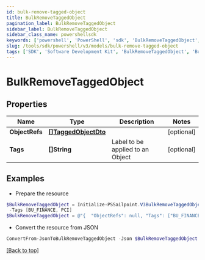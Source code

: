 ```yaml
---
id: bulk-remove-tagged-object
title: BulkRemoveTaggedObject
pagination_label: BulkRemoveTaggedObject
sidebar_label: BulkRemoveTaggedObject
sidebar_class_name: powershellsdk
keywords: ['powershell', 'PowerShell', 'sdk', 'BulkRemoveTaggedObject', 'BulkRemoveTaggedObject'] 
slug: /tools/sdk/powershell/v3/models/bulk-remove-tagged-object
tags: ['SDK', 'Software Development Kit', 'BulkRemoveTaggedObject', 'BulkRemoveTaggedObject']
---
```



# BulkRemoveTaggedObject

## Properties

Name | Type | Description | Notes
------------ | ------------- | ------------- | -------------
**ObjectRefs** | [**[]TaggedObjectDto**](tagged-object-dto) |  | [optional] 
**Tags** | **[]String** | Label to be applied to an Object | [optional] 

## Examples

- Prepare the resource
```powershell
$BulkRemoveTaggedObject = Initialize-PSSailpoint.V3BulkRemoveTaggedObject  -ObjectRefs null `
 -Tags [BU_FINANCE, PCI]
$BulkRemoveTaggedObject = @"{  "ObjectRefs": null, "Tags": ["BU_FINANCE", "PCI"] }"@
```

- Convert the resource from JSON
```powershell
ConvertFrom-JsonToBulkRemoveTaggedObject -Json $BulkRemoveTaggedObject
```


[[Back to top]](#) 

